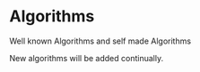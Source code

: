 # Algorithms
Well known Algorithms and self made Algorithms

New algorithms will be added continually.
